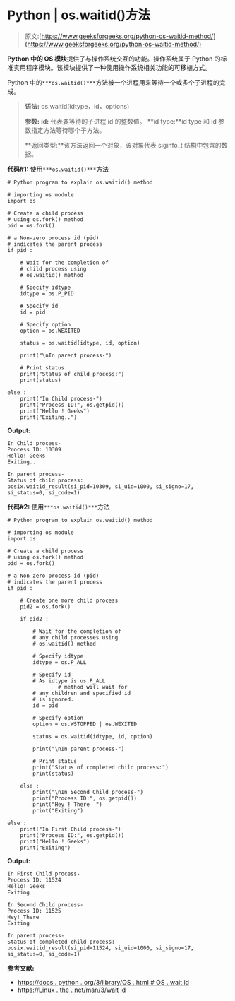# Python | os.waitid()方法

> 原文:[https://www.geeksforgeeks.org/python-os-waitid-method/](https://www.geeksforgeeks.org/python-os-waitid-method/)

**Python 中的 OS 模块**提供了与操作系统交互的功能。操作系统属于 Python 的标准实用程序模块。该模块提供了一种使用操作系统相关功能的可移植方式。

Python 中的`***os.waitid()***`方法被一个进程用来等待一个或多个子进程的完成。

> **语法:** os.waitid(idtype，id，options)
> 
> **参数:**
> **id:** 代表要等待的子进程 id 的整数值。
> **id type:**id type 和 id 参数指定方法等待哪个子方法。
> 
> **返回类型:**该方法返回一个对象，该对象代表 siginfo_t 结构中包含的数据。

**代码#1:** 使用`***os.waitid()***`方法

```
# Python program to explain os.waitid() method 

# importing os module  
import os 

# Create a child process
# using os.fork() method 
pid = os.fork()

# a Non-zero process id (pid)
# indicates the parent process 
if pid :

    # Wait for the completion of
    # child process using
    # os.waitid() method

    # Specify idtype
    idtype = os.P_PID

    # Specify id
    id = pid

    # Specify option
    option = os.WEXITED

    status = os.waitid(idtype, id, option)

    print("\nIn parent process-")

    # Print status
    print("Status of child process:")
    print(status)

else :
    print("In Child process-")
    print("Process ID:", os.getpid())
    print("Hello ! Geeks")
    print("Exiting..")

```

**Output:**

```
In Child process-
Process ID: 10309
Hello! Geeks
Exiting..

In parent process-
Status of child process:
posix.waitid_result(si_pid=10309, si_uid=1000, si_signo=17, si_status=0, si_code=1)

```

**代码#2:** 使用`***os.waitid()***`方法

```
# Python program to explain os.waitid() method 

# importing os module  
import os 

# Create a child process
# using os.fork() method 
pid = os.fork()

# a Non-zero process id (pid)
# indicates the parent process 
if pid :

    # Create one more child process 
    pid2 = os.fork()

    if pid2 :

        # Wait for the completion of
        # any child processes using
        # os.waitid() method

        # Specify idtype
        idtype = os.P_ALL

        # Specify id
        # As idtype is os.P_ALL
                # method will wait for 
        # any children and specified id 
        # is ignored.             
        id = pid

        # Specify option
        option = os.WSTOPPED | os.WEXITED

        status = os.waitid(idtype, id, option)

        print("\nIn parent process-")

        # Print status
        print("Status of completed child process:")
        print(status)

    else :
        print("\nIn Second Child process-")
        print("Process ID:", os.getpid())
        print("Hey ! There  ")
        print("Exiting")

else :
    print("In First Child process-")
    print("Process ID:", os.getpid())
    print("Hello ! Geeks")
    print("Exiting")

```

**Output:**

```
In First Child process-
Process ID: 11524
Hello! Geeks
Exiting

In Second Child process-
Process ID: 11525
Hey! There  
Exiting

In parent process-
Status of completed child process:
posix.waitid_result(si_pid=11524, si_uid=1000, si_signo=17, si_status=0, si_code=1)

```

**参考文献:**

*   [https://docs . python . org/3/library/OS . html # OS . wait id](https://docs.python.org/3/library/os.html#os.waitid)
*   [https://Linux . the . net/man/3/wait id](https://linux.die.net/man/3/waitid)